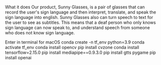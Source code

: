 What it does
Our product, Sunny Glasses, is a pair of glasses that can record the user's sign language and then interpret, translate, and speak the sign language into english. Sunny Glasses also can turn speech to text for the user to see as subtitles. This means that a deaf person who only knows sign language can now speak to, and understand speech from someone who does not know sign language.

Enter in terminal for macOS
conda create -n tf_env python=3.9
conda activate tf_env
conda install opencv
pip install cvzone
conda install tensorflow=2.15.0
pip install mediapipe==0.9.3.0
pip install gtts pygame
pip install openai
